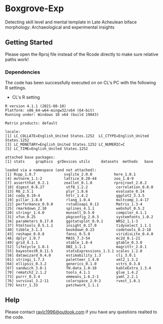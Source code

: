# Boxgrove-Exp
Detecting skill level and mental template in Late Acheulean biface morphology: Archaeological and experimental insights


## Getting Started
Please open the Rproj file instead of the Rcode directly to make sure relative paths work!

### Dependencies
The code has been successfully executed on on CL's PC with the following R settings.

* CL's R setting
 ``` 
R version 4.1.1 (2021-08-10)
Platform: x86_64-w64-mingw32/x64 (64-bit)
Running under: Windows 10 x64 (build 19043)

Matrix products: default

locale:
[1] LC_COLLATE=English_United States.1252  LC_CTYPE=English_United States.1252   
[3] LC_MONETARY=English_United States.1252 LC_NUMERIC=C                          
[5] LC_TIME=English_United States.1252    

attached base packages:
[1] stats     graphics  grDevices utils     datasets  methods   base     

loaded via a namespace (and not attached):
 [1] Rcpp_1.0.7             svglite_2.0.0          here_1.0.1            
 [4] mvtnorm_1.1-2          lattice_0.20-44        zoo_1.8-9             
 [7] assertthat_0.2.1       zeallot_0.1.0          rprojroot_2.0.2       
[10] digest_0.6.27          utf8_1.2.2             correlation_0.8.0     
[13] R6_2.5.1               plyr_1.8.6             evaluate_0.14         
[16] coda_0.19-4            httr_1.4.2             ggplot2_3.3.5         
[19] pillar_1.8.0           rlang_1.0.4            multcomp_1.4-17       
[22] performance_0.9.0      rstudioapi_0.13        Matrix_1.3-4          
[25] rmarkdown_2.10         splines_4.1.1          webshot_0.5.2         
[28] stringr_1.4.0          munsell_0.5.0          compiler_4.1.1        
[31] xfun_0.25              pkgconfig_2.0.3        systemfonts_1.0.2     
[34] parameters_0.17.0      ggstatsplot_0.9.1      WRS2_1.1-3            
[37] htmltools_0.5.1.1      insight_0.17.0         tidyselect_1.1.1      
[40] tibble_3.1.3           bookdown_0.23          codetools_0.2-18      
[43] reshape_0.8.8          fansi_0.5.0            viridisLite_0.4.0     
[46] dplyr_1.0.7            MASS_7.3-54            mc2d_0.1-21           
[49] grid_4.1.1             xtable_1.8-4           gtable_0.3.0          
[52] lifecycle_1.0.1        DBI_1.1.1              magrittr_2.0.1        
[55] bayestestR_0.11.5      statsExpressions_1.3.1 scales_1.2.0          
[58] datawizard_0.4.0       estimability_1.3       cli_3.0.1             
[61] stringi_1.7.3          paletteer_1.4.0        xml2_1.3.2            
[64] ellipsis_0.3.2         generics_0.1.0         vctrs_0.3.8           
[67] sandwich_3.0-1         TH.data_1.0-10         kableExtra_1.3.4      
[70] rematch2_2.1.2         tools_4.1.1            glue_1.4.2            
[73] purrr_0.3.4            emmeans_1.6.2-1        yaml_2.2.1            
[76] survival_3.2-11        colorspace_2.0-2       rvest_1.0.1           
[79] knitr_1.33             patchwork_1.1.1          
 ``` 

## Help

Please contact raylc1996@outlook.com if you have any questions realted to the code.